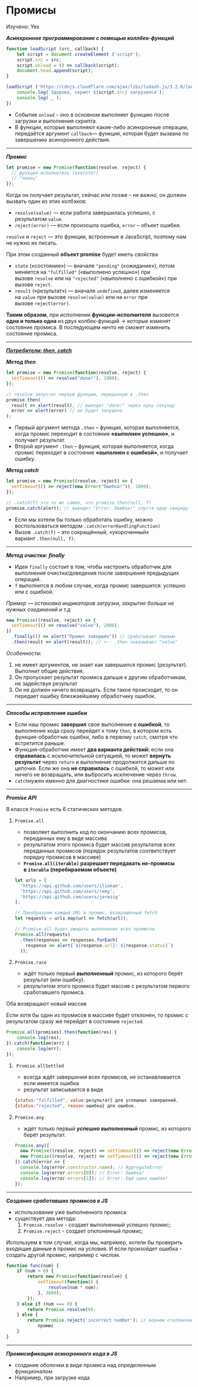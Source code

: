 # Промисы

Изучено: Yes

***Асинхронное программирование с помощью коллбек-функций***

```jsx
function loadScript (src, callback) {
    let script = document.createElement ('script');
    script.src = src;
    script.onload = () => callback(script);
    document.head.append(script);
}

loadScript ('https://cdnjs.cloudflare.com/ajax/libs/lodash.js/3.2.0/lodash.js', script => {
    console.log(`Здорово, скрипт ${script.src} загрузился`);
    console.log( _ );
})
```

- Событие `onload` - оно в основном выполняет функцию после загрузки и выполнения скрипта.
- В функции, которые выполняют какие-либо асинхронные операции, передаётся аргумент `callback`— функция, которая будет вызвана по завершению асинхронного действия.

---

***Промис***

```jsx
let promise = new Promise(function(resolve, reject) {
  // функция-исполнитель (executor)
  // "певец"
});
```

Когда он получает результат, сейчас или позже – не важно, он должен вызвать один из этих колбэков:

- `resolve(value)` — если работа завершилась успешно, с результатом `value`.
- `reject(error)` — если произошла ошибка, `error` – объект ошибки.

`resolve` и `reject` — это функции, встроенные в JavaScript, поэтому нам не нужно их писать.

При этом созданный **объект promise** будет иметь свойства 

- `state` («состояние») — вначале `"pending"` («ожидание»), потом меняется на `"fulfilled"` («выполнено успешно») при вызове `resolve` или на `"rejected"` («выполнено с ошибкой») при вызове `reject`.
- `result` («результат») — вначале `undefined`, далее изменяется на `value` при вызове `resolve(value)` или на `error` при вызове `reject(error)`.

**Таким образом**, при исполнении **функции-исполнителя** вызовется **одна и только одна** из двух колбек-функций → которые изменят состояние промиса. В последующем ничто не сможет изменить состояние промиса. 

---

[***Потребители: then, catch***](https://learn.javascript.ru/promise-basics#potrebiteli-then-catch)

***Метод then***

```jsx
let promise = new Promise(function(resolve, reject) {
  setTimeout(() => resolve("done!"), 1000);
});

// resolve запустит первую функцию, переданную в .then
promise.then(
  result => alert(result), // выведет "done!" через одну секунду
  error => alert(error) // не будет запущена
);
```

- Первый аргумент метода `.then` – функция, которая выполняется, когда промис переходит в состояние **«выполнен успешно»**, и получает результат.
- Второй аргумент `.then` – функция, которая выполняется, когда промис переходит в состояние **«выполнен с ошибкой»**, и получает ошибку.

***Метод catch***

```jsx
let promise = new Promise((resolve, reject) => {
  setTimeout(() => reject(new Error("Ошибка!")), 1000);
});

// .catch(f) это то же самое, что promise.then(null, f)
promise.catch(alert); // выведет "Error: Ошибка!" спустя одну секунду
```

- Если мы хотели бы только обработать ошибку, можно воспользоваться методом `.catch(errorHandlingFunction)`
- Вызов `.catch(f)` – это сокращённый, «укороченный» вариант `.then(null, f)`.

---

***Метод очистки: finally*** 

- Идея `finally` состоит в том, чтобы настроить обработчик для выполнения очистки/доведения после завершения предыдущих операций.
- `f` выполнится в любом случае, когда промис завершится: успешно или с ошибкой.

*Пример — остановка индикаторов загрузки, закрытие больше не нужных соединений и т.д*

```jsx
new Promise((resolve, reject) => {
  setTimeout(() => resolve("value"), 2000);
})
  .finally(() => alert("Промис завершён")) // срабатывает первым
  .then(result => alert(result)); // <-- .then показывает "value"
```

*Особенности:* 

1. не имеет аргументов, не знает как завершился промис (результат). Выполнит общие действия. 
2. Он пропускает результат промиса дальше к другим обработчикам, не задействуя результат 
3. Он не должен ничего возвращать. Если такое происходит, то он передает ошибку близжаейшему обработчику ошибок.

---

***Способы исправления ошибки***

- Если наш промис **завершил** свое выполнение **с ошибкой**, то выполнение кода сразу перейдет к тому `then`, в котором есть функция-обработчик ошибки, либо в первому `catch`, смотря что встретится раньше.
- Функция-обработчик имеет **два варианта действий:** если она **справилась** с исключительной ситуацией, то может **вернуть результат** через `return` и выполнение продолжится дальше по цепочке. Если же она **не справилась** с ошибкой, то может или ничего не возвращать, или выбросить исключение через `throw`.
- `catch`нужен именно для диагностики ошибки: она решаема или нет.

---

***Promise API*** 

В классе `Promise` есть 6 статических методов.

1. `Promise.all`
    - позволяет выполнить код по окончанию всех промисов, переданных ему в виде массива
    - результатом этого промиса будет массив результатов всех переданных промисов (порядок результатов соответствует порядку промисов в массиве)
    - **`Promise.all(iterable)` разрешает передавать не-промисы в `iterable` (перебираемом объекте)**
    
    ```jsx
    let urls = [
      'https://api.github.com/users/iliakan',
      'https://api.github.com/users/remy',
      'https://api.github.com/users/jeresig'
    ];
    
    // Преобразуем каждый URL в промис, возвращённый fetch
    let requests = urls.map(url => fetch(url));
    
    // Promise.all будет ожидать выполнения всех промисов
    Promise.all(requests)
      .then(responses => responses.forEach(
        response => alert(`${response.url}: ${response.status}`)
      ));
    ```
    
2. `Promise.race`
    - ждёт только первый ***выполненный*** промис, из которого берёт результат (или ошибку).
    - результатом этого промиса будет массив с результатом первого сработавшего промиса.

Оба возвращают новый массив

Если хотя бы один из промисов в массиве будет отклонен, то промис с результатом сразу же перейдет в состояние `rejected`.

```jsx
Promise.all(promises).then(function(res) {
	console.log(res);
}).catch(function(err) {
	console.log(err);
});
```

1.  `Promise.allSettled`
    - всегда ждёт завершения всех промисов, не останавливается если имеется ошибка
    - результат записывается в виде
    
    ```jsx
    {status:"fulfilled", value:результат} для успешных завершений,
    {status:"rejected", reason:ошибка} для ошибок.
    ```
    
2. `Promise.any`
    - ждёт только первый ***успешно выполненный*** промис, из которого берёт результат.
    
    ```jsx
    Promise.any([
      new Promise((resolve, reject) => setTimeout(() => reject(new Error("Ошибка!")), 1000)),
      new Promise((resolve, reject) => setTimeout(() => reject(new Error("Ещё одна ошибка!")), 2000))
    ]).catch(error => {
      console.log(error.constructor.name); // AggregateError
      console.log(error.errors[0]); // Error: Ошибка!
      console.log(error.errors[1]); // Error: Ещё одна ошибка!
    });
    ```
    

---

***Создание сработавших промисов в JS***

- использование уже выполненного промиса
- существует два метода:
    1. `Promise.resolve` - создает выполненный успешно промис;
    2. `Promise.reject` - создает отклоненный промис;
    

Используем в том случае, когда мы, например, хотели бы проверить входящие данные в промис на условия. И если произойдет ошибка - создать другой промис, например с числом. 

```jsx
function func(num) {
	if (num > 0) {
		return new Promise(function(resolve) {
			setTimeout(function() {
				resolve(num * num);
			}, 3000);
		});
	} else if (num === 0) {
		return Promise.resolve(0);
	} else {
		return Promise.reject('incorrect number'); // вернем отклоненный 
			промис 
	}
}
```

---

***Промисификация асинхронного кода в JS***

- создание оболочки в виде промиса над определенным функционалом
- Например, при загрузке кода